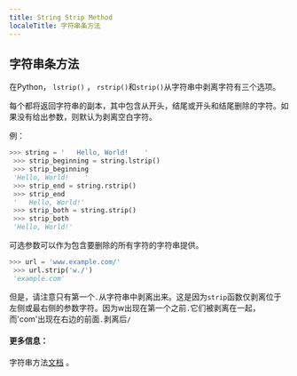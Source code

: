 ```yaml
---
title: String Strip Method
localeTitle: 字符串条方法
---
```

## 字符串条方法

在Python， `lstrip()` ， `rstrip()`和`strip()`从字符串中剥离字符有三个选项。

每个都将返回字符串的副本，其中包含从开头，结尾或开头和结尾删除的字符。如果没有给出参数，则默认为剥离空白字符。

例：

```py
>>> string = '   Hello, World!    ' 
 >>> strip_beginning = string.lstrip() 
 >>> strip_beginning 
 'Hello, World!    ' 
 >>> strip_end = string.rstrip() 
 >>> strip_end 
 '   Hello, World!' 
 >>> strip_both = string.strip() 
 >>> strip_both 
 'Hello, World!' 
```

可选参数可以作为包含要删除的所有字符的字符串提供。

```py
>>> url = 'www.example.com/' 
 >>> url.strip('w./') 
 'example.com' 
```

但是，请注意只有第一个`.`从字符串中剥离出来。这是因为`strip`函数仅剥离位于左侧或最右侧的参数字符。因为w出现在第一个之前`.`它们被剥离在一起，而'com'出现在右边的前面`.`剥离后`/`

#### 更多信息：

字符串方法[文档](https://docs.python.org/3/library/stdtypes.html#string-methods) 。
